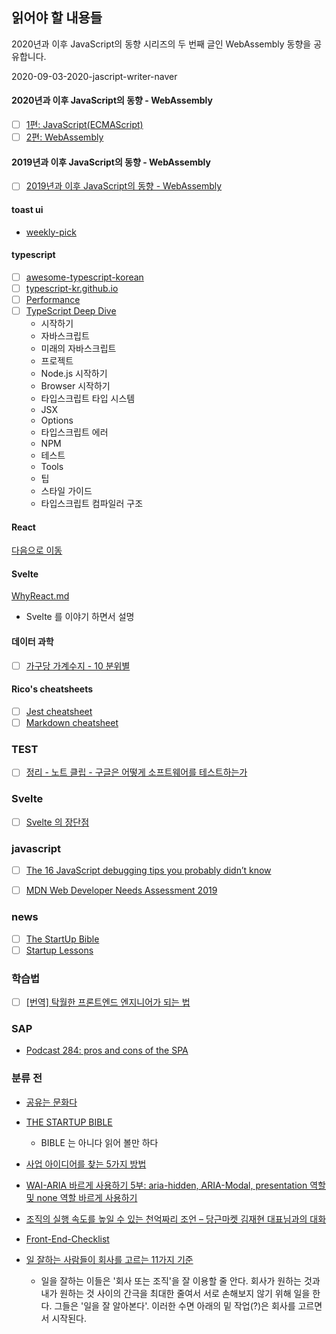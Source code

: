 ## 읽어야 할 내용들

2020년과 이후 JavaScript의 동향 시리즈의 두 번째 글인 WebAssembly 동향을 공유합니다.

2020-09-03-2020-jascript-writer-naver

#### 2020년과 이후 JavaScript의 동향 - WebAssembly

-   [ ] [1편: JavaScript(ECMAScript)](https://d2.naver.com/helloworld/4268738)
-   [ ] [2편: WebAssembly](https://d2.naver.com/helloworld/8257914)

#### 2019년과 이후 JavaScript의 동향 - WebAssembly

-   [ ] [2019년과 이후 JavaScript의 동향 - WebAssembly](https://d2.naver.com/helloworld/8786166)

#### toast ui

-   [weekly-pick](https://ui.toast.com/weekly-pick/ko/)

#### typescript

-   [ ] [awesome-typescript-korean](https://github.com/typescript-kr/awesome-typescript-korean)
-   [ ] [typescript-kr.github.io](https://typescript-kr.github.io/)
-   [ ] [Performance](https://github.com/microsoft/TypeScript/wiki/Performance)
-   [ ] [TypeScript Deep Dive](https://radlohead.gitbook.io/typescript-deep-dive/getting-started)
    -   시작하기
    -   자바스크립트
    -   미래의 자바스크립트
    -   프로젝트
    -   Node.js 시작하기
    -   Browser 시작하기
    -   타입스크립트 타입 시스템
    -   JSX
    -   Options
    -   타입스크립트 에러
    -   NPM
    -   테스트
    -   Tools
    -   팁
    -   스타일 가이드
    -   타입스크립트 컴파일러 구조

#### React

[다음으로 이동](/react)

#### Svelte

[WhyReact.md](https://gist.github.com/sebmarkbage/a5ef436427437a98408672108df01919)

-   Svelte 를 이야기 하면서 설명

#### 데이터 과학

-   [ ] [가구당 가계수지 - 10 분위별](https://statkclee.github.io/viz/viz-household-balance-deciles.html#major-surplus)

#### Rico's cheatsheets

-   [ ] [Jest cheatsheet](https://devhints.io/jest)
-   [ ] [Markdown cheatsheet](https://devhints.io/markdown)

### TEST

-   [ ] [정리 - 노트 클립 - 구글은 어떻게 소프트웨어를 테스트하는가](http://josephyeo.github.io/Testing/note_googletesting.html)

### Svelte

-   [ ] [Svelte 의 장단점](https://gist.github.com/rabelais88/19bfe8dfd29d901554389f0a8cc8947a)

### javascript

-   [ ] [The 16 JavaScript debugging tips you probably didn’t know](https://raygun.com/learn/javascript-debugging-tips?utm_medium=newsletter&utm_source=javascriptweekly&utm_campaign=cooperpress&utm_content=article)

-   [ ] [MDN Web Developer Needs Assessment 2019](https://mdn-web-dna.s3-us-west-2.amazonaws.com/MDN-Web-DNA-Report-2019.pdf)

### news

-   [ ] [The StartUp Bible](https://www.thestartupbible.com/)
-   [ ] [Startup Lessons](http://tkim.co/)

### 학습법

-   [ ] [[번역] 탁월한 프론트엔드 엔지니어가 되는 법](https://hyunseob.github.io/2016/02/21/how-to-become-a-great-frontend-engineer/)

### SAP

-   [Podcast 284: pros and cons of the SPA](https://stackoverflow.blog/2020/11/06/podcast-284-pros-and-cons-of-the-spa/?utm_source=Iterable&utm_medium=email&utm_campaign=the_overflow_newsletter)

### 분류 전

-   [공유는 문화다](https://techhtml.github.io/blog/2016/05/developer)

-   [THE STARTUP BIBLE](https://www.thestartupbible.com/)

    -   BIBLE 는 아니다 읽어 볼만 하다

-   [사업 아이디어를 찾는 5가지 방법](http://tkim.co/2020/11/10/7ways-for-startup-ideas/)

-   [WAI-ARIA 바르게 사용하기 5부: aria-hidden, ARIA-Modal, presentation 역할 및 none 역할 바르게 사용하기](https://nuli.navercorp.com/community/article/1132937?email=true)

-   [조직의 실행 속도를 높일 수 있는 천억짜리 조언 – 당근마켓 김재현 대표님과의 대화](http://www.ingray.net/2019/12/17/a-billion-dollar-advice-to-speed-up-your-team/)

-   [Front-End-Checklist](https://github.com/thedaviddias/Front-End-Checklist)

-   [일 잘하는 사람들이 회사를 고르는 11가지 기준](https://brunch.co.kr/@mobiinside/2599)
    -   일을 잘하는 이들은 '회사 또는 조직'을 잘 이용할 줄 안다. 회사가 원하는 것과 내가 원하는 것 사이의 간극을 최대한 줄여서 서로 손해보지 않기 위해 일을 한다. 그들은 '일을 잘 알아본다'. 이러한 수면 아래의 밑 작업(?)은 회사를 고르면서 시작된다.
